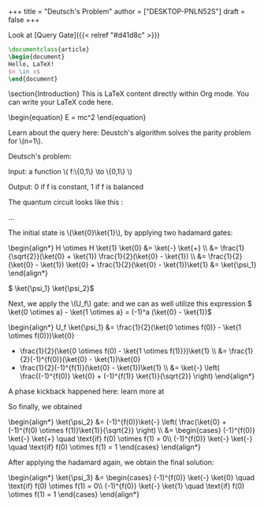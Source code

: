 +++
title = "Deutsch's Problem"
author = ["DESKTOP-PNLN52S"]
draft = false
+++

Look at [Query Gate]({{< relref "#d41d8c" >}})

```latex
\documentclass{article}
\begin{document}
Hello, LaTeX!
$n \in x$
\end{document}
```

<div class="LaTeX">

\section{Introduction}
This is LaTeX content directly within Org mode. You can write your LaTeX code here.

\begin{equation}
E = mc^2
\end{equation}

</div>

Learn about the query here:
Deustch's algorithm solves the parity problem for \\(n=1\\).

Deutsch's problem:

Input: a function \\( f:\\{0,1\\} \to \\{0,1\\} \\)

Output: 0 if f is constant, 1 if f is balanced

The quantum circuit looks like this :

...

The initial state is \\(\ket{0}\ket{1}\\), by applying two hadamard gates:

\begin{align\*}
	H \otimes H \ket{1} \ket{0} &= \ket{-} \ket{+} \\\\
&= \frac{1}{\sqrt{2}}(\ket{0} + \ket{1}) \frac{1}{2}(\ket{0} - \ket{1}) \\\\
&= \frac{1}{2}(\ket{0} - \ket{1}) \ket{0} + \frac{1}{2}(\ket{0} - \ket{1})\ket{1}
&= \ket{\psi\_1}
\end{align\*}

$ \ket{\psi\_1} \ket{\psi\_2}$

Next, we apply the \\(U\_f\\) gate:
and we can as well utilize this expression
$ \ket{0 \otimes a} - \ket{1 \otimes a} = (-1)^a (\ket{0} - \ket{1})$

\begin{align\*}
	U\_f  \ket{\psi\_1}
&= \frac{1}{2}(\ket{0 \otimes f(0)} - \ket{1 \otimes f(0)})\ket{0}
+ \frac{1}{2}(\ket{0 \otimes f(0) - \ket{1 \otimes f(1)}})\ket{1} \\\\
&= \frac{1}{2}(-1)^{f(0)}(\ket{0} - \ket{1})\ket{0}
+ \frac{1}{2}(-1)^{f(1)}(\ket{0} - \ket{1})\ket{1} \\\\
&= \ket{-} \left( \frac{(-1)^{f(0)} \ket{0} + (-1)^{f(1)} \ket{1}}{\sqrt{2}} \right)
\end{align\*}

A phase kickback happened here: learn more at

So finally, we obtained

\begin{align\*}
	\ket{\psi\_2} &= (-1)^{f(0)}\ket{-} \left( \frac{\ket{0} + (-1)^{f(0) \otimes f(1)}\ket{1}}{\sqrt{2}} \right) \\\\
&=
   \begin{cases}
        (-1)^{f(0)} \ket{-} \ket{+} \quad \text{if} f(0) \otimes f(1) = 0\\\\
        (-1)^{f(0)} \ket{-} \ket{-} \quad \text{if} f(0) \otimes f(1) = 1
   \end{cases}
\end{align\*}

After applying the hadamard again, we obtain the final solution:

\begin{align\*}
	\ket{\psi\_3} &=
\begin{cases}
   (-1)^{f(0)} \ket{-} \ket{0} \quad \text{if} f(0) \otimes f(1) = 0\\\\
   (-1)^{f(0)} \ket{-} \ket{1} \quad \text{if} f(0) \otimes f(1) = 1
\end{cases}
\end{align\*}
